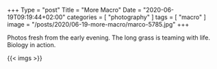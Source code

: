 +++
Type = "post"
Title = "More Macro"
Date = "2020-06-19T09:19:44+02:00"
categories = [ "photography" ]
tags = [
    "macro"
]
image = "/posts/2020/06-19-more-macro/marco-5785.jpg"
+++

Photos fresh from the early evening. The long grass is teaming with life. Biology in action.

{{< imgs >}}
